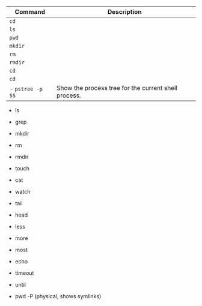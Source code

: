 | Command | Description |
|---------|-------------|
| `cd`    |             |
| `ls`    |             |
| `pwd`   |             |
| `mkdir`    |             |
| `rm`    |             |
| `rmdir`    |             |
| `cd`    |             |
| `cd`    |             |
- `pstree -p $$` | Show the process tree for the current shell process. |

- ls
- grep
- mkdir
- rm
- rmdir
- touch
- cat
- watch
- tail
- head
- less
- more
- most
- echo

- timeout
- until


- pwd -P (physical, shows symlinks)


